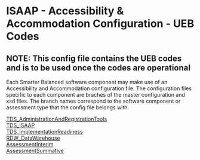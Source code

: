 # ISAAP - Accessibility & Accommodation Configuration - UEB Codes

## NOTE: This config file contains the UEB codes and is to be used once the codes are operational

Each Smarter Balanced software component may make use of an Accessibility and Accommodation configuration file.  The configuration files specific to each component are braches of the master configuration and xsd files.  The branch names correspond to the software component or assessment type that the config file belongs with.

[TDS_AdministrationAndRegistrationTools](https://github.com/SmarterApp/AccessibilityAccommodationConfigurations/tree/TDS_AdministrationAndRegistrationTools)<br>
[TDS_ISAAP](https://github.com/SmarterApp/AccessibilityAccommodationConfigurations/tree/TDS_ISAAP)<br>
[TDS_ImplementationReadiness](https://github.com/SmarterApp/AccessibilityAccommodationConfigurations/tree/TDS_ImplementationReadiness)<br>
[RDW_DataWarehouse](https://github.com/SmarterApp/AccessibilityAccommodationConfigurations/tree/RDW_DataWarehouse)<br>
[AssessmentInterim](https://github.com/SmarterApp/AccessibilityAccommodationConfigurations/tree/AssessmentInterim)<br>
[AssessmentSummative](https://github.com/SmarterApp/AccessibilityAccommodationConfigurations/tree/AssessmentSummative)<br>
